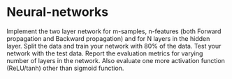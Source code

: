# Neural-networks
Implement the two layer network for m-samples, n-features (both Forward propagation and Backward propagation) and for N layers in the hidden layer. Split the data and train your network with 80% of the data. Test your network with the test data. Report the evaluation metrics for varying number of layers in the network. Also evaluate one more activation function (ReLU/tanh) other than sigmoid function.
